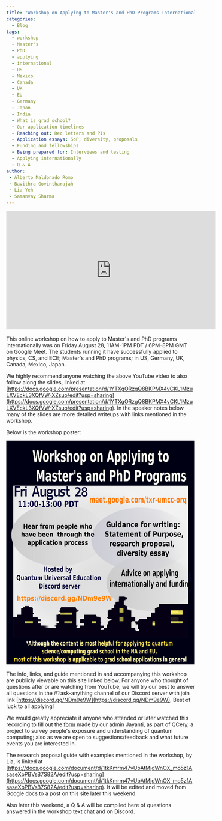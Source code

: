 ```yaml
---
title: "Workshop on Applying to Master's and PhD Programs Internationally"
categories:
  - Blog
tags:
  - workshop
  - Master's
  - PhD
  - applying
  - international
  - US
  - Mexico
  - Canada
  - UK
  - EU
  - Germany
  - Japan
  - India
  - What is grad school?
  - Our application timelines
  - Reaching out: Rec letters and PIs
  - Application essays: SoP, diversity, proposals
  - Funding and fellowships
  - Being prepared for: Interviews and testing
  - Applying internationally
  - Q & A 
author:
 - Alberto Maldonado Romo
 - Bavithra Govintharajah
 - Lia Yeh
 - Samanvay Sharma
---
```


<iframe width="560" height="315" src="https://www.youtube.com/embed/IsWmM-fjbao" frameborder="0" allow="accelerometer; autoplay; encrypted-media; gyroscope; picture-in-picture" allowfullscreen></iframe>

This online workshop on how to apply to Master's and PhD programs internationally was on Friday August 28, 11AM-1PM PDT / 6PM-8PM GMT on Google Meet.  The students running it have successfully applied to physics, CS, and ECE; Master's and PhD programs; in US, Germany, UK, Canada, Mexico, Japan.

We highly recommend anyone watching the above YouTube video to also follow along the slides, linked at [https://docs.google.com/presentation/d/1YTXgORzgQ8BKPMX4vCKL1MzuLXVEckL3XQfVW-XZsuo/edit?usp=sharing](https://docs.google.com/presentation/d/1YTXgORzgQ8BKPMX4vCKL1MzuLXVEckL3XQfVW-XZsuo/edit?usp=sharing).  In the speaker notes below many of the slides are more detailed writeups with links mentioned in the workshop.

Below is the workshop poster:

![grad_app_workshop_poster](/assets/images/grad_app_workshop_flyer.png)

The info, links, and guide mentioned in and accompanying this workshop are publicly viewable on this site linked below.  For anyone who thought of questions after or are watching from YouTube, we will try our best to answer all questions in the #❔ask-anything channel of our Discord server with join link [https://discord.gg/NDm9e9W](https://discord.gg/NDm9e9W).  Best of luck to all applying!

We would greatly appreciate if anyone who attended or later watched this recording to fill out the [form](https://docs.google.com/forms/d/e/1FAIpQLSdDFfOKnYxj7eGETu0RQIzP1GjJ__NahVQG8IgCmSTFchCXFQ/viewform?usp=sf_link) made by our admin Jayanti, as part of QCery, a project to survey people's exposure and understanding of quantum computing; also as we are open to suggestions/feedback and what future events you are interested in.

The research proposal guide with examples mentioned in the workshop, by Lia, is linked at [https://docs.google.com/document/d/1tkKmrm47vUbAtMjdWnOX_mo5z1AsaseXbPBVsB7S82A/edit?usp=sharing](https://docs.google.com/document/d/1tkKmrm47vUbAtMjdWnOX_mo5z1AsaseXbPBVsB7S82A/edit?usp=sharing).  It will be edited and moved from Google docs to a post on this site later this weekend.

Also later this weekend, a Q & A will be compiled here of questions answered in the workshop text chat and on Discord.
